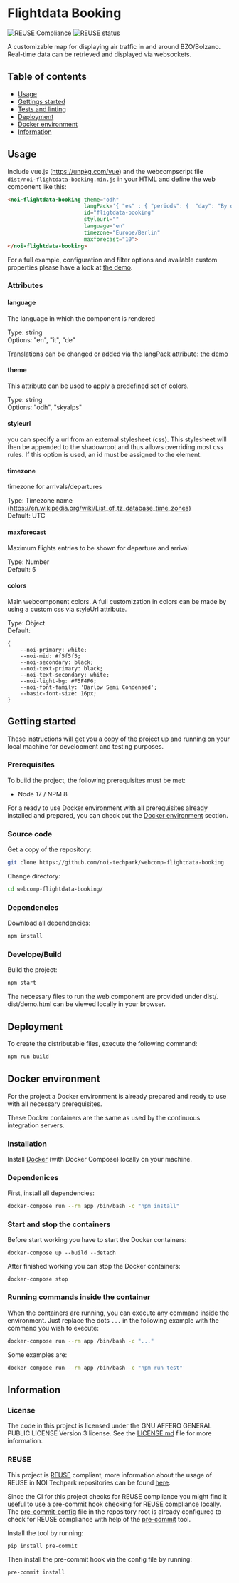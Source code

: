 <!--
SPDX-FileCopyrightText: NOI Techpark <digital@noi.bz.it>

SPDX-License-Identifier: CC0-1.0
-->

# Flightdata Booking

[![REUSE Compliance](https://github.com/noi-techpark/webcomp-flightdata/actions/workflows/reuse.yml/badge.svg)](https://github.com/noi-techpark/odh-docs/wiki/REUSE#badges)
[![REUSE status](https://api.reuse.software/badge/github.com/noi-techpark/webcomp-flightdata)](https://api.reuse.software/info/github.com/noi-techpark/webcomp-flightdata)

A customizable map for displaying air traffic in and around BZO/Bolzano. Real-time data can be retrieved and displayed via websockets.

## Table of contents

- [Usage](#usage)
- [Gettings started](#getting-started)
- [Tests and linting](#tests-and-linting)
- [Deployment](#deployment)
- [Docker environment](#docker-environment)
- [Information](#information)

## Usage

Include vue.js (https://unpkg.com/vue) and the webcompscript file `dist/noi-flightdata-booking.min.js` in your HTML and define the web component like this:

```html
<noi-flightdata-booking theme="odh"
                        langPack='{ "es" : { "periods": {  "day": "By days", "week": "By weeks"  } } }'
                        id="fligtdata-booking"
                        styleurl=""
                        language="en"
                        timezone="Europe/Berlin"
                        maxforecast="10">
</noi-flightdata-booking>
```
For a full example, configuration and filter options and available custom properties please have a look at [the demo](demo.html).

### Attributes

#### language

The language in which the component is rendered

Type: string<br>
Options: "en", "it", "de"

Translations can be changed or added via the langPack attribute: [the demo](demo.html)

#### theme

This attribute can be used to apply a predefined set of colors.

Type: string<br>
Options: "odh", "skyalps"

#### styleurl

you can specify a url from an external stylesheet (css). This stylesheet will then be appended to the shadowroot and thus allows overriding most css rules.
If this option is used, an id must be assigned to the element.


#### timezone

timezone for arrivals/departures

Type: Timezone name (https://en.wikipedia.org/wiki/List_of_tz_database_time_zones)<br>
Default: UTC

#### maxforecast

Maximum flights entries to be shown for departure and arrival 

Type: Number<br>
Default: 5

#### colors

Main webcomponent colors. A full customization in colors can be made by using a custom css via styleUrl attribute.

Type: Object<br>
Default:
```
{
    --noi-primary: white;
    --noi-mid: #f5f5f5;
    --noi-secondary: black;
    --noi-text-primary: black;
    --noi-text-secondary: white;
    --noi-light-bg: #F5F4F6;
    --noi-font-family: 'Barlow Semi Condensed';
    --basic-font-size: 16px;
}
```

## Getting started

These instructions will get you a copy of the project up and running
on your local machine for development and testing purposes.

### Prerequisites

To build the project, the following prerequisites must be met:

- Node 17 / NPM 8

For a ready to use Docker environment with all prerequisites already installed and prepared, you can check out the [Docker environment](#docker-environment) section.

### Source code

Get a copy of the repository:

```bash
git clone https://github.com/noi-techpark/webcomp-flightdata-booking
```

Change directory:

```bash
cd webcomp-flightdata-booking/
```

### Dependencies

Download all dependencies:

```bash
npm install
```

### Develope/Build

Build the project:

```bash
npm start
```

The necessary files to run the web component are provided under dist/.
dist/demo.html can be viewed locally in your browser.

## Deployment

To create the distributable files, execute the following command:

```bash
npm run build
```

## Docker environment

For the project a Docker environment is already prepared and ready to use with all necessary prerequisites.

These Docker containers are the same as used by the continuous integration servers.

### Installation

Install [Docker](https://docs.docker.com/install/) (with Docker Compose) locally on your machine.

### Dependenices

First, install all dependencies:

```bash
docker-compose run --rm app /bin/bash -c "npm install"
```

### Start and stop the containers

Before start working you have to start the Docker containers:

```
docker-compose up --build --detach
```

After finished working you can stop the Docker containers:

```
docker-compose stop
```

### Running commands inside the container

When the containers are running, you can execute any command inside the environment. Just replace the dots `...` in the following example with the command you wish to execute:

```bash
docker-compose run --rm app /bin/bash -c "..."
```

Some examples are:

```bash
docker-compose run --rm app /bin/bash -c "npm run test"
```

## Information

### License

The code in this project is licensed under the GNU AFFERO GENERAL PUBLIC LICENSE Version 3 license. See the [LICENSE.md](LICENSE.md) file for more information.

### REUSE

This project is [REUSE](https://reuse.software) compliant, more information about the usage of REUSE in NOI Techpark repositories can be found [here](https://github.com/noi-techpark/odh-docs/wiki/Guidelines-for-developers-and-licenses#guidelines-for-contributors-and-new-developers).

Since the CI for this project checks for REUSE compliance you might find it useful to use a pre-commit hook checking for REUSE compliance locally. The [pre-commit-config](.pre-commit-config.yaml) file in the repository root is already configured to check for REUSE compliance with help of the [pre-commit](https://pre-commit.com) tool.

Install the tool by running:
```bash
pip install pre-commit
```
Then install the pre-commit hook via the config file by running:
```bash
pre-commit install
```

